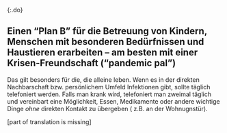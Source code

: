 {:.do}
## Einen “Plan B” für die Betreuung von Kindern, Menschen mit besonderen Bedürfnissen und Haustieren erarbeiten – am besten mit einer Krisen-Freundschaft (“pandemic pal”)

Das gilt besonders für die, die alleine leben. Wenn es in der direkten Nachbarschaft bzw. persönlichem Umfeld Infektionen gibt, sollte täglich telefoniert werden.
Falls man krank wird, telefoniert man zweimal täglich und vereinbart eine Möglichkeit, Essen, Medikamente oder andere wichtige Dinge _ohne_ direkten Kontakt zu übergeben ( z.B. an der Wohnugnstür).


[part of translation is missing]
